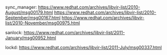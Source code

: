 sync_manager:
 https://www.redhat.com/archives/libvir-list/2010-August/msg00179.html
 https://www.redhat.com/archives/libvir-list/2010-September/msg00167.html
 https://www.redhat.com/archives/libvir-list/2010-November/msg00975.html

sanlock:
 https://www.redhat.com/archives/libvir-list/2011-January/msg00952.html

lockd:
 https://www.redhat.com/archives/libvir-list/2011-July/msg00337.html
